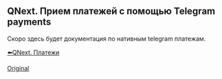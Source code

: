## QNext. Прием платежей с помощью  Telegram payments

Скоро здесь будет документация по нативным telegram платежам.



[⬅️QNext. Платежи](/docs-test/pay)
  
[Original](https://telegra.ph/QNext-Payments-Telegram-01-01)